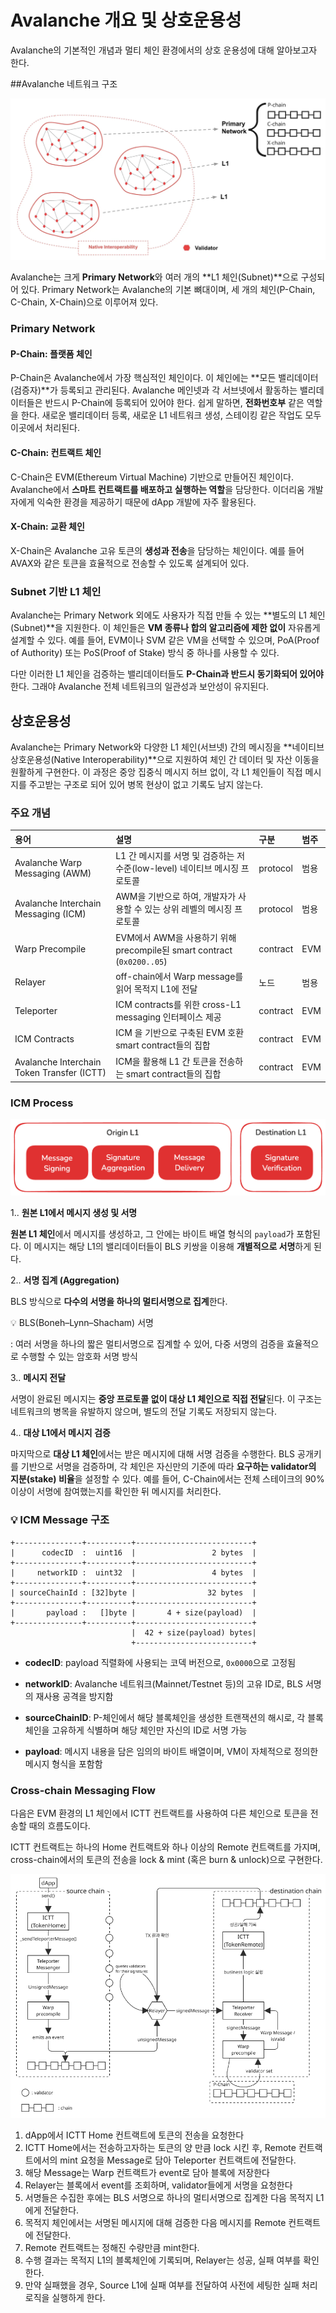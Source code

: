 # Avalanche 개요 및 상호운용성



Avalanche의 기본적인 개념과 멀티 체인 환경에서의 상호 운용성에 대해 알아보고자 한다.



##Avalanche 네트워크 구조

![image-20250629163534727](./assets/image-20250629163534727.png)

Avalanche는 크게 **Primary Network**와 여러 개의 **L1 체인(Subnet)**으로 구성되어 있다. Primary Network는 Avalanche의 기본 뼈대이며, 세 개의 체인(P-Chain, C-Chain, X-Chain)으로 이루어져 있다.

### Primary Network

#### P-Chain: 플랫폼 체인

P-Chain은 Avalanche에서 가장 핵심적인 체인이다. 이 체인에는 **모든 밸리데이터(검증자)**가 등록되고 관리된다. Avalanche 메인넷과 각 서브넷에서 활동하는 밸리데이터들은 반드시 P-Chain에 등록되어 있어야 한다. 쉽게 말하면, **전화번호부** 같은 역할을 한다. 새로운 밸리데이터 등록, 새로운 L1 네트워크 생성, 스테이킹 같은 작업도 모두 이곳에서 처리된다.

#### C-Chain: 컨트랙트 체인

C-Chain은 EVM(Ethereum Virtual Machine) 기반으로 만들어진 체인이다. Avalanche에서 **스마트 컨트랙트를 배포하고 실행하는 역할**을 담당한다. 이더리움 개발자에게 익숙한 환경을 제공하기 때문에 dApp 개발에 자주 활용된다.

#### X-Chain: 교환 체인

X-Chain은 Avalanche 고유 토큰의 **생성과 전송**을 담당하는 체인이다. 예를 들어 AVAX와 같은 토큰을 효율적으로 전송할 수 있도록 설계되어 있다.



### Subnet 기반 L1 체인

Avalanche는 Primary Network 외에도 사용자가 직접 만들 수 있는 **별도의 L1 체인(Subnet)**을 지원한다. 이 체인들은 **VM 종류나 합의 알고리즘에 제한 없이** 자유롭게 설계할 수 있다. 예를 들어, EVM이나 SVM 같은 VM을 선택할 수 있으며, PoA(Proof of Authority) 또는 PoS(Proof of Stake) 방식 중 하나를 사용할 수 있다.

다만 이러한 L1 체인을 검증하는 밸리데이터들도 **P-Chain과 반드시 동기화되어 있어야** 한다. 그래야 Avalanche 전체 네트워크의 일관성과 보안성이 유지된다.



## 상호운용성



Avalanche는 Primary Network와 다양한 L1 체인(서브넷) 간의 메시징을 **네이티브 상호운용성(Native Interoperability)**으로 지원하여 체인 간 데이터 및 자산 이동을 원활하게 구현한다. 이 과정은 중앙 집중식 메시지 허브 없이, 각 L1 체인들이 직접 메시지를 주고받는 구조로 되어 있어 병목 현상이 없고 기록도 남지 않는다.



### 주요 개념

| 용어                                       | 설명                                                         | 구분     | 범주 |
| :----------------------------------------- | :----------------------------------------------------------- | :------- | :--- |
| Avalanche Warp Messaging (AWM)             | L1 간 메시지를 서명 및 검증하는 저수준(low-level) 네이티브 메시징 프로토콜 | protocol | 범용 |
| Avalanche Interchain Messaging (ICM)       | AWM을 기반으로 하여, 개발자가 사용할 수 있는 상위 레벨의 메시징 프로토콜 | protocol | 범용 |
| Warp Precompile                            | EVM에서 AWM을 사용하기 위해 precompile된 smart contract (`0x0200..05`) | contract | EVM  |
| Relayer                                    | off-chain에서 Warp message를 읽어 목적지 L1에 전달           | 노드     | 범용 |
| Teleporter                                 | ICM contracts를 위한 cross-L1 messaging 인터페이스 제공      | contract | EVM  |
| ICM Contracts                              | ICM 을 기반으로 구축된 EVM 호환 smart contract들의 집합      | contract | EVM  |
| Avalanche Interchain Token Transfer (ICTT) | ICM을 활용해 L1 간 토큰을 전송하는 smart contract들의 집합   | contract | EVM  |



### ICM Process

![image-20250629164002107](./assets/image-20250629164002107.png)

1.. **원본 L1에서 메시지 생성 및 서명**

 **원본 L1 체인**에서 메시지를 생성하고, 그 안에는 바이트 배열 형식의 `payload`가 포함된다. 이 메시지는 해당 L1의 밸리데이터들이 BLS 키쌍을 이용해 **개별적으로 서명**하게 된다.

2.. **서명 집계 (Aggregation)**

BLS 방식으로 **다수의 서명을 하나의 멀티서명으로 집계**한다. 

:bulb: BLS(Boneh–Lynn–Shacham) 서명 

  : 여러 서명을 하나의 짧은 멀티서명으로 집계할 수 있어, 다중 서명의 검증을 효율적으로 수행할 수 있는 암호화 서명 방식

3.. **메시지 전달**

서명이 완료된 메시지는 **중앙 프로토콜 없이 대상 L1 체인으로 직접 전달**된다. 이 구조는 네트워크의 병목을 유발하지 않으며, 별도의 전달 기록도 저장되지 않는다.

4.. **대상 L1에서 메시지 검증**

마지막으로 **대상 L1 체인**에서는 받은 메시지에 대해 서명 검증을 수행한다. BLS 공개키를 기반으로 서명을 검증하며, 각 체인은 자신만의 기준에 따라 **요구하는 validator의 지분(stake) 비율**을 설정할 수 있다. 예를 들어, C-Chain에서는 전체 스테이크의 90% 이상이 서명에 참여했는지를 확인한 뒤 메시지를 처리한다.



### :bulb: ICM Message 구조

```
+---------------+----------+--------------------------+
|      codecID  :  uint16  |                 2 bytes  |
+---------------+----------+--------------------------+
|     networkID :  uint32  |                 4 bytes  |
+---------------+----------+--------------------------+
| sourceChainId : [32]byte |                32 bytes  |
+---------------+----------+--------------------------+
|       payload :   []byte |       4 + size(payload)  |
+---------------+----------+--------------------------+
                           |  42 + size(payload) bytes|
                           +--------------------------+
```

- **codecID**: payload 직렬화에 사용되는 코덱 버전으로, `0x0000`으로 고정됨

- **networkID**: Avalanche 네트워크(Mainnet/Testnet 등)의 고유 ID로, BLS 서명의 재사용 공격을 방지함

- **sourceChainID**: P-체인에서 해당 블록체인을 생성한 트랜잭션의 해시로, 각 블록체인을 고유하게 식별하며 해당 체인만 자신의 ID로 서명 가능

- **payload**: 메시지 내용을 담은 임의의 바이트 배열이며, VM이 자체적으로 정의한 메시지 형식을 포함함



### Cross-chain Messaging Flow

다음은 EVM 환경의 L1 체인에서 ICTT 컨트랙트를 사용하여 다른 체인으로 토큰을 전송할 때의 흐름도이다.

ICTT 컨트랙트는 하나의 Home 컨트랙트와 하나 이상의 Remote 컨트랙트를 가지며, cross-chain에서의 토큰의 전송을 lock & mint (혹은 burn & unlock)으로 구현한다.

![image-20250629164533046](./assets/image-20250629164533046.png)

1. dApp에서 ICTT Home 컨트랙트에 토큰의 전송을 요청한다
2. ICTT Home에서는 전송하고자하는 토큰의 양 만큼 lock 시킨 후, Remote 컨트랙트에서의 mint 요청을 Message로 담아 Teleporter 컨트랙트에 전달한다.
3. 해당 Message는 Warp 컨트랙트가 event로 담아 블록에 저장한다
4. Relayer는 블록에서 event를 조회하며, validator들에게 서명을 요청한다
5. 서명들은 수집한 후에는 BLS 서명으로 하나의 멀티서명으로 집계한 다음 목적지 L1에게 전달한다.
6. 목적지 체인에서는 서명된 메시지에 대해 검증한 다음 메시지를 Remote 컨트랙트에 전달한다.
7. Remote 컨트랙트는 정해진 수량만큼 mint한다.
8. 수행 결과는 목적지 L1의 블록체인에 기록되며, Relayer는 성공, 실패 여부를 확인한다.
9. 만약 실패했을 경우, Source L1에 실패 여부를 전달하여 사전에 세팅한 실패 처리 로직을 실행하게 한다.



